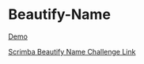 # Beautify-Name

[Demo](https://scrimba-beautify-name.netlify.app/) 

[Scrimba Beautify Name Challenge Link](https://scrimba.com/learn/weeklychallenge/the-weekly-web-dev-challenge-name-beautifier-latest-challenge-cofe34143af81274545a05883)
